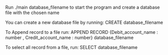 Run ./main database_filename to start the program and create a database file with the chosen name

You can create a new database file by running: CREATE database_filename

To Append record to a file run: APPEND RECORD {Debit_account_name : number , Credit_account_name : number} database_filename

To select all record from a file, run: SELECT database_filename
